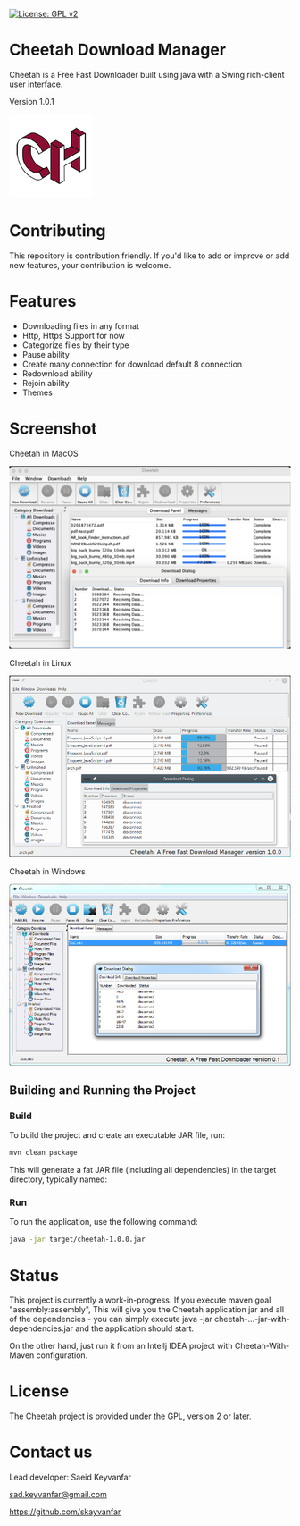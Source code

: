 [![License: GPL v2](https://img.shields.io/badge/License-GPL_v2-blue.svg)](https://www.gnu.org/licenses/old-licenses/gpl-2.0.en.html)
# Cheetah Download Manager
Cheetah is a Free Fast Downloader built using java with a Swing rich-client user interface.

Version 1.0.1

![Alt text](/src/main/resources/images/ms-icon-150x150.png?raw=true "Cheetah")

# Contributing

This repository is contribution friendly. If you'd like to add or improve or add new features, your contribution is welcome.

# Features
* Downloading files in any format
* Http, Https Support for now
* Categorize files by their type
* Pause ability
* Create many connection for download default 8 connection
* Redownload ability
* Rejoin ability
* Themes

# Screenshot

Cheetah in MacOS

![Alt text](/doc/Cheetah%20in%20MacOS.png?raw=true "Cheetah")

Cheetah in Linux

![Alt text](/doc/Cheetah%20in%20Linux.png?raw=true "Cheetah")


Cheetah in Windows

![Alt text](/doc/Cheetah%20in%20Windows.png?raw=true "Cheetah") 

## Building and Running the Project

### Build

To build the project and create an executable JAR file, run:

```bash
mvn clean package
```

This will generate a fat JAR file (including all dependencies) in the target directory, typically named:

### Run

To run the application, use the following command:

```bash
java -jar target/cheetah-1.0.0.jar 
```

# Status
This project is currently a work-in-progress.
If you execute maven goal "assembly:assembly", This will give you the Cheetah application jar and all of the dependencies - you can simply execute java -jar cheetah-...-jar-with-dependencies.jar and the application should start.

On the other hand, just run it from an Intellj IDEA project with Cheetah-With-Maven configuration.

# License
The Cheetah project is provided under the GPL, version 2 or later.

# Contact us
Lead developer: Saeid Keyvanfar

sad.keyvanfar@gmail.com

https://github.com/skayvanfar
